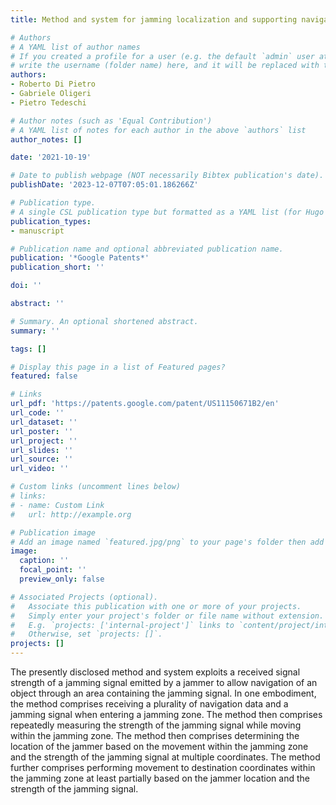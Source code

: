 ```yaml
---
title: Method and system for jamming localization and supporting navigation system

# Authors
# A YAML list of author names
# If you created a profile for a user (e.g. the default `admin` user at `content/authors/admin/`), 
# write the username (folder name) here, and it will be replaced with their full name and linked to their profile.
authors:
- Roberto Di Pietro
- Gabriele Oligeri
- Pietro Tedeschi

# Author notes (such as 'Equal Contribution')
# A YAML list of notes for each author in the above `authors` list
author_notes: []

date: '2021-10-19'

# Date to publish webpage (NOT necessarily Bibtex publication's date).
publishDate: '2023-12-07T07:05:01.186266Z'

# Publication type.
# A single CSL publication type but formatted as a YAML list (for Hugo requirements).
publication_types:
- manuscript

# Publication name and optional abbreviated publication name.
publication: '*Google Patents*'
publication_short: ''

doi: ''

abstract: ''

# Summary. An optional shortened abstract.
summary: ''

tags: []

# Display this page in a list of Featured pages?
featured: false

# Links
url_pdf: 'https://patents.google.com/patent/US11150671B2/en'
url_code: ''
url_dataset: ''
url_poster: ''
url_project: ''
url_slides: ''
url_source: ''
url_video: ''

# Custom links (uncomment lines below)
# links:
# - name: Custom Link
#   url: http://example.org

# Publication image
# Add an image named `featured.jpg/png` to your page's folder then add a caption below.
image:
  caption: ''
  focal_point: ''
  preview_only: false

# Associated Projects (optional).
#   Associate this publication with one or more of your projects.
#   Simply enter your project's folder or file name without extension.
#   E.g. `projects: ['internal-project']` links to `content/project/internal-project/index.md`.
#   Otherwise, set `projects: []`.
projects: []
---
```


The presently disclosed method and system exploits a received signal strength of a jamming signal emitted by a jammer to allow navigation of an object through an area containing the jamming signal. In one embodiment, the method comprises receiving a plurality of navigation data and a jamming signal when entering a jamming zone. The method then comprises repeatedly measuring the strength of the jamming signal while moving within the jamming zone. The method then comprises determining the location of the jammer based on the movement within the jamming zone and the strength of the jamming signal at multiple coordinates. The method further comprises performing movement to destination coordinates within the jamming zone at least partially based on the jammer location and the strength of the jamming signal.

